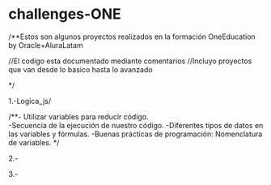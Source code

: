 # challenges-ONE
/**Estos son algunos proyectos realizados en la formación OneEducation by Oracle+AluraLatam

//El codigo esta documentado mediante comentarios
//Incluyo proyectos que van desde lo basico hasta lo avanzado

*/

1.-Logica_js/

/**- Utilizar variables para reducir código.  
   -Secuencia de la ejecución de nuestro código.
   -Diferentes tipos de datos en las variables y fórmulas.
   -Buenas prácticas de programación: Nomenclatura de variables.
*/

2.-

3.-
